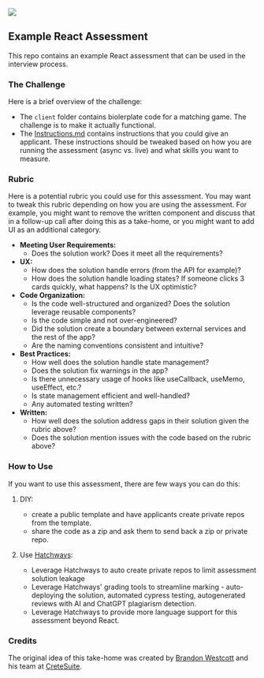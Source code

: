 <img src="https://uploads-ssl.webflow.com/6226918b6fde351e136e0d04/624d1ac1953d01dc7b032cac_logo-horizontal-midnight.svg" />

## Example React Assessment

This repo contains an example React assessment that can be used in the interview process.

### The Challenge

Here is a brief overview of the challenge:

- The `client` folder contains biolerplate code for a matching game. The challenge is to make it actually functional.
- The [Instructions.md](Instructions.md) contains instructions that you could give an applicant. These instructions should be tweaked based on how you are running the assessment (async vs. live) and what skills you want to measure.

### Rubric

Here is a potential rubric you could use for this assessment. You may want to tweak this rubric depending on how you are using the assessment. For example, you might want to remove the written component and discuss that in a follow-up call after doing this as a take-home, or you might want to add UI as an additional category.

- **Meeting User Requirements:**
  - Does the solution work? Does it meet all the requirements?
- **UX:**
  - How does the solution handle errors (from the API for example)?
  - How does the solution handle loading states? If someone clicks 3 cards quickly, what happens? Is the UX optimistic?
- **Code Organization:**
  - Is the code well-structured and organized? Does the solution leverage reusable components?
  - Is the code simple and not over-engineered?
  - Did the solution create a boundary between external services and the rest of the app?
  - Are the naming conventions consistent and intuitive?
- **Best Practices:**
  - How well does the solution handle state management?
  - Does the solution fix warnings in the app?
  - Is there unnecessary usage of hooks like useCallback, useMemo, useEffect, etc.?
  - Is state management efficient and well-handled?
  - Any automated testing written?
- **Written:**
  - How well does the solution address gaps in their solution given the rubric above?
  - Does the solution mention issues with the code based on the rubric above?

### How to Use

If you want to use this assessment, there are few ways you can do this:

1. DIY:

   - create a public template and have applicants create private repos from the template.
   - share the code as a zip and ask them to send back a zip or private repo.

2. Use [Hatchways](https://hatchways.io):

   - Leverage Hatchways to auto create private repos to limit assessment solution leakage
   - Leverage Hatchways' grading tools to streamline marking - auto-deploying the solution, automated cypress testing, autogenerated reviews with AI and ChatGPT plagiarism detection.
   - Leverage Hatchways to provide more language support for this assessment beyond React.

### Credits

The original idea of this take-home was created by [Brandon Westcott](https://github.com/brandonwestcott) and his team at [CreteSuite](https://cretesuite.com/).
